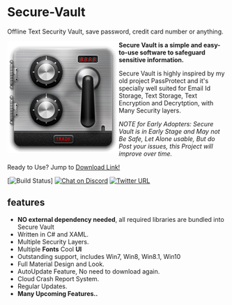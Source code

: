 # Secure-Vault
Offline Text Security Vault, save password, credit card number  or anything. 


<img align="left" src="https://github.com/AdarshRise/Secure-Vault/blob/master/SecureVault/Source/Vault.png" width=256>

**Secure Vault is a simple and easy-to-use software to safeguard sensitive information.**

Secure Vault is highly inspired by my old project PassProtect and it's specially well suited for Email Id Storage, Text Storage, Text Encryption and Decrytption, with Many Security layers.

*NOTE for Early Adopters: Secure Vault is in Early Stage and May not Be Safe, Let Alone usable, But do Post your issues, this Project will improve over time.*

Ready to Use? Jump to [Download Link!](https://github.com/AdarshRise/Secure-Vault/releases/download/0.1b/Secure.Vault.exe)


[![Build Status](https://img.shields.io/badge/Build-Alpha-brightgreen.svg)]
[![Chat on Discord](https://img.shields.io/discord/426912293134270465.svg?logo=discord)](https://discord.gg/bcDsUmN)
[![Twitter URL](https://img.shields.io/twitter/url/http/shields.io.svg?style=social&label=Follow)](https://twitter.com/adarshrise20)

features
--------
  - **NO external dependency needed**, all required libraries are bundled into Secure Vault
  - Written in C# and XAML.
  - Multiple Security Layers.
  - Multiple **Fonts** Cool **UI**  
  - Outstanding support, includes Win7, Win8, Win8.1, Win10
  - Full Material Design and Look.
  - AutoUpdate Feature, No need to download again.
  - Cloud Crash Report System.
  - Regular Updates.
  - **Many Upcoming Features..**
